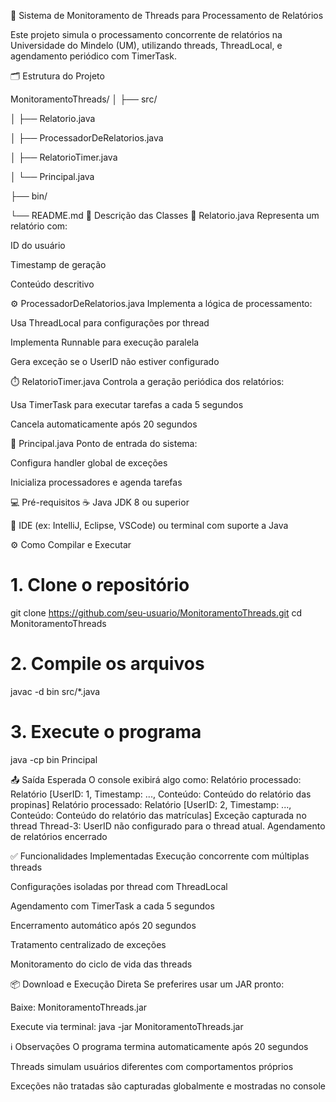 🧵 Sistema de Monitoramento de Threads para Processamento de Relatórios

Este projeto simula o processamento concorrente de relatórios na Universidade do Mindelo (UM), utilizando threads, ThreadLocal, e agendamento periódico com TimerTask.

🗂️ Estrutura do Projeto

MonitoramentoThreads/
│
├── src/

│   ├── Relatorio.java

│   ├── ProcessadorDeRelatorios.java

│   ├── RelatorioTimer.java

│   └── Principal.java

├── bin/

└── README.md
📄 Descrição das Classes
📘 Relatorio.java
Representa um relatório com:

ID do usuário

Timestamp de geração

Conteúdo descritivo

⚙️ ProcessadorDeRelatorios.java
Implementa a lógica de processamento:

Usa ThreadLocal para configurações por thread

Implementa Runnable para execução paralela

Gera exceção se o UserID não estiver configurado

⏱️ RelatorioTimer.java
Controla a geração periódica dos relatórios:

Usa TimerTask para executar tarefas a cada 5 segundos

Cancela automaticamente após 20 segundos

🚀 Principal.java
Ponto de entrada do sistema:

Configura handler global de exceções

Inicializa processadores e agenda tarefas

💻 Pré-requisitos
☕ Java JDK 8 ou superior

🧰 IDE (ex: IntelliJ, Eclipse, VSCode) ou terminal com suporte a Java

⚙️ Como Compilar e Executar
# 1. Clone o repositório
git clone https://github.com/seu-usuario/MonitoramentoThreads.git
cd MonitoramentoThreads

# 2. Compile os arquivos
javac -d bin src/*.java

# 3. Execute o programa
java -cp bin Principal

📤 Saída Esperada
O console exibirá algo como:
Relatório processado: Relatório [UserID: 1, Timestamp: ..., Conteúdo: Conteúdo do relatório das propinas]
Relatório processado: Relatório [UserID: 2, Timestamp: ..., Conteúdo: Conteúdo do relatório das matrículas]
Exceção capturada no thread Thread-3: UserID não configurado para o thread atual.
Agendamento de relatórios encerrado

✅ Funcionalidades Implementadas
Execução concorrente com múltiplas threads

Configurações isoladas por thread com ThreadLocal

Agendamento com TimerTask a cada 5 segundos

Encerramento automático após 20 segundos

Tratamento centralizado de exceções

Monitoramento do ciclo de vida das threads

📦 Download e Execução Direta
Se preferires usar um JAR pronto:

Baixe: MonitoramentoThreads.jar

Execute via terminal:
java -jar MonitoramentoThreads.jar

ℹ️ Observações
O programa termina automaticamente após 20 segundos

Threads simulam usuários diferentes com comportamentos próprios

Exceções não tratadas são capturadas globalmente e mostradas no console
